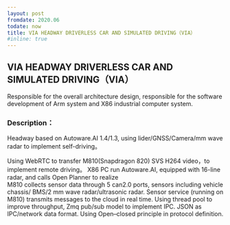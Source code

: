 ```yaml
---
layout: post
fromdate: 2020.06
todate: now 
title: VIA HEADWAY DRIVERLESS CAR AND SIMULATED DRIVING（VIA）
#inline: true
---
```

##  VIA HEADWAY DRIVERLESS CAR AND SIMULATED DRIVING（VIA）

Responsible for the overall architecture design, responsible for the software development of Arm system and X86 industrial computer system.   

### Description：
Headway based on Autoware.AI 1.4/1.3, using lider/GNSS/Camera/mm wave radar to implement  self-driving。

Using WebRTC to transfer M810(Snapdragon 820) SVS H264 video，to implement remote  driving。
X86 PC run Autoware.AI, equipped with 16-line radar, and calls Open Planner to realize  
M810 collects sensor data through 5 can2.0 ports, sensors including vehicle chassis/ BMS/2 mm wave radar/ultrasonic radar.  Sensor service (running on M810) transmits messages to the cloud in real time. 
Using thread pool to improve throughput, Zmq pub/sub model to implement IPC. 
JSON as IPC/network data format. Using Open–closed principle in protocol definition.

